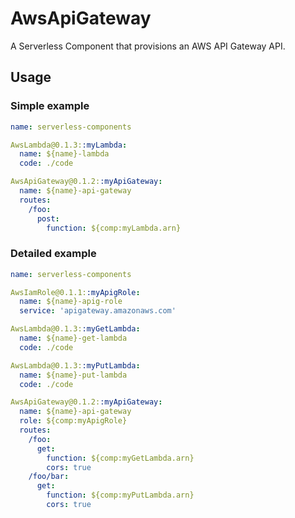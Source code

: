 # AwsApiGateway

A Serverless Component that provisions an AWS API Gateway API.

## Usage

### Simple example

```yaml
name: serverless-components

AwsLambda@0.1.3::myLambda:
  name: ${name}-lambda
  code: ./code

AwsApiGateway@0.1.2::myApiGateway:
  name: ${name}-api-gateway
  routes:
    /foo:
      post:
        function: ${comp:myLambda.arn}
```

### Detailed example

```yaml
name: serverless-components

AwsIamRole@0.1.1::myApigRole:
  name: ${name}-apig-role
  service: 'apigateway.amazonaws.com'

AwsLambda@0.1.3::myGetLambda:
  name: ${name}-get-lambda
  code: ./code

AwsLambda@0.1.3::myPutLambda:
  name: ${name}-put-lambda
  code: ./code

AwsApiGateway@0.1.2::myApiGateway:
  name: ${name}-api-gateway
  role: ${comp:myApigRole}
  routes:
    /foo:
      get:
        function: ${comp:myGetLambda.arn}
        cors: true
    /foo/bar:
      get:
        function: ${comp:myPutLambda.arn}
        cors: true
```
